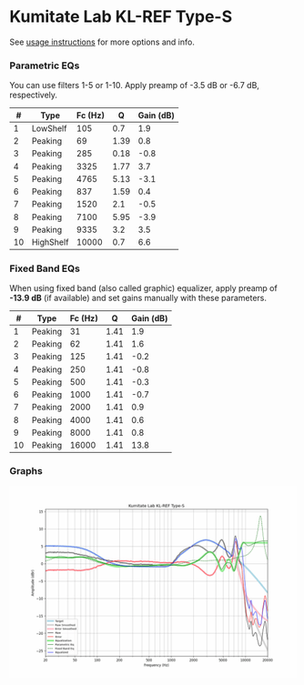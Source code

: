 # Kumitate Lab KL-REF Type-S
See [usage instructions](https://github.com/jaakkopasanen/AutoEq#usage) for more options and info.

### Parametric EQs
You can use filters 1-5 or 1-10. Apply preamp of -3.5 dB or -6.7 dB, respectively.

|   # | Type      |   Fc (Hz) |    Q |   Gain (dB) |
|-----|-----------|-----------|------|-------------|
|   1 | LowShelf  |       105 | 0.7  |         1.9 |
|   2 | Peaking   |        69 | 1.39 |         0.8 |
|   3 | Peaking   |       285 | 0.18 |        -0.8 |
|   4 | Peaking   |      3325 | 1.77 |         3.7 |
|   5 | Peaking   |      4765 | 5.13 |        -3.1 |
|   6 | Peaking   |       837 | 1.59 |         0.4 |
|   7 | Peaking   |      1520 | 2.1  |        -0.5 |
|   8 | Peaking   |      7100 | 5.95 |        -3.9 |
|   9 | Peaking   |      9335 | 3.2  |         3.5 |
|  10 | HighShelf |     10000 | 0.7  |         6.6 |

### Fixed Band EQs
When using fixed band (also called graphic) equalizer, apply preamp of **-13.9 dB** (if available) and set gains manually with these parameters.

|   # | Type    |   Fc (Hz) |    Q |   Gain (dB) |
|-----|---------|-----------|------|-------------|
|   1 | Peaking |        31 | 1.41 |         1.9 |
|   2 | Peaking |        62 | 1.41 |         1.6 |
|   3 | Peaking |       125 | 1.41 |        -0.2 |
|   4 | Peaking |       250 | 1.41 |        -0.8 |
|   5 | Peaking |       500 | 1.41 |        -0.3 |
|   6 | Peaking |      1000 | 1.41 |        -0.7 |
|   7 | Peaking |      2000 | 1.41 |         0.9 |
|   8 | Peaking |      4000 | 1.41 |         0.6 |
|   9 | Peaking |      8000 | 1.41 |         0.8 |
|  10 | Peaking |     16000 | 1.41 |        13.8 |

### Graphs
![](./Kumitate%20Lab%20KL-REF%20Type-S.png)
